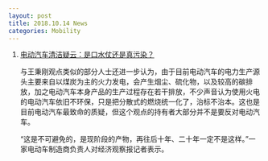 ```yaml
---
layout: post
title: 2018.10.14 News
categories: Mobility
---
```


1. [电动汽车清洁疑云：是口水仗还是真污染？](https://www.huxiu.com/article/266660.html)

    与王秉刚观点类似的部分人士还进一步认为，由于目前电动汽车的电力生产源头主要来自以煤炭为主的火力发电，会产生烟尘、硫化物，以及较高的碳排放，加之电动汽车本身产品的生产过程存在若干排放，不少声音认为使用火电的电动汽车依旧不环保，只是把分散式的燃烧统一化了，治标不治本。这也是目前电动汽车最致命的质疑，但这个观点的持有者大部分并不是要反对电动汽车。
    
    “这是不可避免的，是现阶段的产物，再往后十年、二十年一定不是这样。”一家电动车制造商负责人对经济观察报记者表示。

